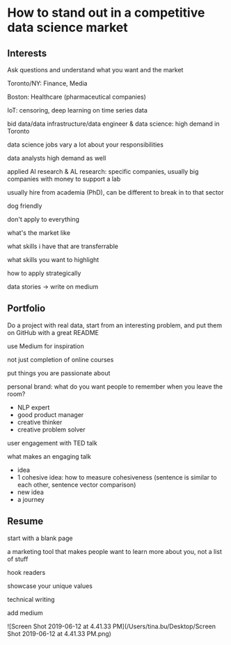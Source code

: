 # How to stand out in a competitive data science market

## Interests

Ask questions and understand what you want and the market

Toronto/NY: Finance, Media

Boston: Healthcare (pharmaceutical companies)

IoT: censoring, deep learning on time series data

bid data/data infrastructure/data engineer & data science: high demand in Toronto

data science jobs vary a lot about your responsibilities

data analysts high demand as well

applied AI research & AL research: specific companies, usually big companies with money to support a lab

usually hire from academia (PhD), can be different to break in to that sector

dog friendly

don't apply to everything

what's the market like

what skills i have that are transferrable

what skills you want to highlight

how to apply strategically

data stories -> write on medium

## Portfolio

Do a project with real data, start from an interesting problem, and put them on GitHub with a great README

use Medium for inspiration

not just completion of online courses

put things you are passionate about 

personal brand: what do you want people to remember when you leave the room? 

- NLP expert
- good product manager
- creative thinker
- creative problem solver

user engagement with TED talk

what makes an engaging talk

- idea
- 1 cohesive idea: how to measure cohesiveness (sentence is similar to each other, sentence vector comparison)
- new idea
- a journey

## Resume

start with a blank page

a marketing tool that makes people want to learn more about you, not a list of stuff

hook readers

showcase your unique values

technical writing

add medium

![Screen Shot 2019-06-12 at 4.41.33 PM](/Users/tina.bu/Desktop/Screen Shot 2019-06-12 at 4.41.33 PM.png)

